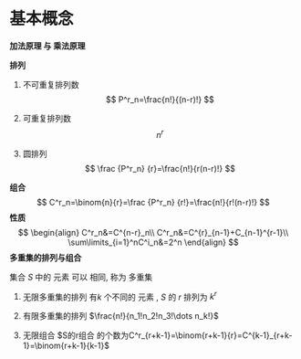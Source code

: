 # 基本概念

**加法原理 与 乘法原理**



**排列**

1. 不可重复排列数
$$
P^r_n=\frac{n!}{(n-r)!}
$$
2. 可重复排列数
   $$
   n^r
   $$
   
2. 圆排列
   $$
   \frac {P^r_n} {r}=\frac{n!}{r(n-r)!}
   $$

**组合**
$$
C^r_n=\binom{n}{r}=\frac {P^r_n} {r!}=\frac{n!}{r!(n-r)!}
$$
**性质**
$$
\begin{align}
C^r_n&=C^{n-r}_n\\
C^r_n&=C^{r}_{n-1}+C_{n-1}^{r-1}\\
\sum\limits_{i=1}^nC^i_n&=2^n
\end{align}
$$
**多重集的排列与组合**

集合 $S$ 中的 元素 可以 相同, 称为  多重集 

1. 无限多重集的排列 有$k$ 个不同的 元素 ,  $S$ 的 $r$ 排列为   $k^r$

2. 有限多重集的排列 $\frac{n!}{n_1!n_2!n_3!\dots n_k!}$

3. 无限组合 $S的r组合 的个数为C^r_{r+k-1}=\binom{r+k-1}{r}=C^{k-1}_{r+k-1}=\binom{r+k-1}{k-1}$

   
